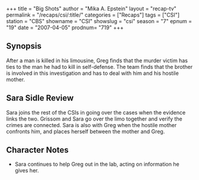 +++
title = "Big Shots"
author = "Mika A. Epstein"
layout = "recap-tv"
permalink = "/recaps/csi/:title/"
categories = ["Recaps"]
tags = ["CSI"]
station = "CBS"
showname = "CSI"
showslug = "csi"
season = "7"
epnum = "19"
date = "2007-04-05"
prodnum= "719"
+++

## Synopsis

After a man is killed in his limousine, Greg finds that the murder victim has ties to the man he had to kill in self-defense.  The team finds that the brother is involved in this investigation and has to deal with him and his hostile mother.

## Sara Sidle Review

Sara joins the rest of the CSIs in going over the cases when the evidence links the two. Grissom and Sara go over the limo together and verify the crimes are connected. Sara is also with Greg when the hostile mother confronts him, and places herself between the mother and Greg.

## Character Notes

* Sara continues to help Greg out in the lab, acting on information he gives her.